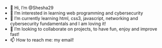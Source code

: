 - 👋 Hi, I’m @Shesha29
- 👀 I’m interested in learning web programming and cybersecurity
- 🌱 I’m currently learning html, css3, javascript, networking and cybersecurity fundamentals and I am loving it!
- 💞️ I’m looking to collaborate on projects, to have fun, enjoy and improve fast!
- 📫 How to reach me: my email!

<!---
Shesha29/Shesha29 is a ✨ special ✨ repository because its `README.md` (this file) appears on your GitHub profile.
You can click the Preview link to take a look at your changes.
--->
